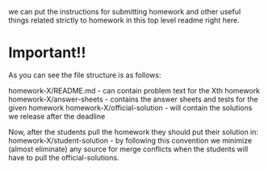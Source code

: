 we can put the instructions for submitting homework and other useful things related strictly to homework in this top level readme right here.

Important!!
==
As you can see the file structure is as follows:

homework-X/README.md   - can contain problem text for the Xth homework
homework-X/answer-sheets   - contains the answer sheets and tests for the given homework
homework-X/official-solution - will contain the solutions we release after the deadline


Now, after the students pull the homework they should put their solution in:
homework-X/student-solution   - by following this convention we minimize (almost eliminate) any source for merge conflicts when the students will have to pull the official-solutions.